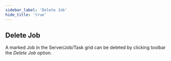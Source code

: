 ```yaml
---
sidebar_label: 'Delete Job'
hide_title: 'true'
---
```


## Delete Job

A marked Job in the Server/Job/Task grid can be deleted by clicking toolbar the *Delete Job* option.

